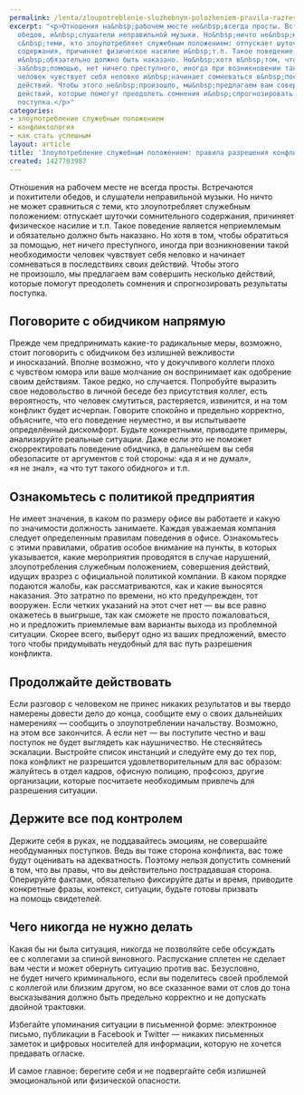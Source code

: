 ```yaml
---
permalink: /lenta/zloupotreblenie-sluzhebnym-polozheniem-pravila-razreshenija-konflikta
excerpt: "<p>Отношения на&nbsp;рабочем месте не&nbsp;всегда просты. Встречаются и&nbsp;похитители
  обедов, и&nbsp;слушатели неправильной музыки. Но&nbsp;ничто не&nbsp;может сравниться
  с&nbsp;теми, кто злоупотребляет служебным положением: отпускает шуточки сомнительного
  содержания, причиняет физическое насилие и&nbsp;т.п. Такое поведение является неприемлемым
  и&nbsp;обязательно должно быть наказано. Но&nbsp;хотя в&nbsp;том, чтобы обратиться
  за&nbsp;помощью, нет ничего преступного, иногда при возникновении такой необходимости
  человек чувствует себя неловко и&nbsp;начинает сомневаться в&nbsp;последствиях своих
  действий. Чтобы этого не&nbsp;произошло, мы&nbsp;предлагаем вам совершить несколько
  действий, которые помогут преодолеть сомнения и&nbsp;спрогнозировать результаты
  поступка.</p>"
categories:
- злоупотребление служебным положением
- конфликтология
- как стать успешным
layout: article
title: 'Злоупотребление служебным положением: правила разрешения конфликта'
created: 1427783987
---
```

<p>Отношения на&nbsp;рабочем месте не&nbsp;всегда просты. Встречаются и&nbsp;похитители обедов, и&nbsp;слушатели неправильной музыки. Но&nbsp;ничто не&nbsp;может сравниться с&nbsp;теми, кто злоупотребляет служебным положением: отпускает шуточки сомнительного содержания, причиняет физическое насилие и&nbsp;т.п. Такое поведение является неприемлемым и&nbsp;обязательно должно быть наказано. Но&nbsp;хотя в&nbsp;том, чтобы обратиться за&nbsp;помощью, нет ничего преступного, иногда при возникновении такой необходимости человек чувствует себя неловко и&nbsp;начинает сомневаться в&nbsp;последствиях своих действий. Чтобы этого не&nbsp;произошло, мы&nbsp;предлагаем вам совершить несколько действий, которые помогут преодолеть сомнения и&nbsp;спрогнозировать результаты поступка.</p>
<h2>Поговорите с&nbsp;обидчиком напрямую</h2>
<p>Прежде чем предпринимать какие-то радикальные меры, возможно, стоит поговорить с&nbsp;обидчиком без излишней вежливости и&nbsp;иносказаний. Вполне возможно, что у&nbsp;докучливого коллеги плохо с&nbsp;чувством юмора или ваше молчание он&nbsp;воспринимает как одобрение своим действиям. Такое редко, но&nbsp;случается. Попробуйте выразить свое недовольство в&nbsp;личной беседе без присутствия коллег, есть вероятность, что человек смутиться, растеряется, извинится, и&nbsp;на&nbsp;том конфликт будет исчерпан. Говорите спокойно и&nbsp;предельно корректно, объясните, что его поведение неуместно, и&nbsp;вы&nbsp;испытываете определённый дискомфорт. Будьте конкретными, приводите примеры, анализируйте реальные ситуации. Даже если это не&nbsp;поможет скорректировать поведение обидчика, в&nbsp;дальнейшем вы&nbsp;себя обезопасите от&nbsp;аргументов с&nbsp;той стороны: «да&nbsp;я&nbsp;и&nbsp;не&nbsp;думал», «я&nbsp;не&nbsp;знал», «а&nbsp;что тут такого обидного» и&nbsp;т.п.</p>
<h2>Ознакомьтесь с политикой предприятия</h2>
<p>Не&nbsp;имеет значения, в&nbsp;каком по&nbsp;размеру офисе вы&nbsp;работаете и&nbsp;какую по&nbsp;значимости должность занимаете. Каждая уважаемая компания следует определенным правилам поведения в&nbsp;офисе. Ознакомьтесь с&nbsp;этими правилами, обратив особое внимание на&nbsp;пункты, в&nbsp;которых указывается, какие мероприятия проводятся в&nbsp;случае нарушений, злоупотребления служебным положением, совершения действий, идущих вразрез с&nbsp;официальной политикой компании. В&nbsp;каком порядке подаются жалобы, как рассматриваются, как и&nbsp;какие выносятся наказания. Это затратно по&nbsp;времени, но&nbsp;кто предупрежден, тот вооружен. Если четких указаний на&nbsp;этот счет нет&nbsp;— вы&nbsp;все равно окажетесь в&nbsp;выигрыше, так как сможете не&nbsp;просто пожаловаться, но&nbsp;и&nbsp;предложить приемлемые вам варианты выхода из&nbsp;проблемной ситуации. Скорее всего, выберут одно из&nbsp;ваших предложений, вместо того чтобы придумывать неудобный для вас путь разрешения конфликта.</p>
<h2>Продолжайте действовать</h2>
<p>Если разговор с&nbsp;человеком не&nbsp;принес никаких результатов и&nbsp;вы&nbsp;твердо намерены довести дело до&nbsp;конца, сообщите ему о&nbsp;своих дальнейших намерениях&nbsp;— сообщить о&nbsp;злоупотреблении начальству. Возможно, на&nbsp;этом все закончится. А&nbsp;если нет&nbsp;— вы&nbsp;поступите честно и&nbsp;ваш поступок не&nbsp;будет выглядеть как наушничество. Не&nbsp;стесняйтесь эскалации. Выстройте список инстанций и&nbsp;следуйте ему до&nbsp;тех пор, пока конфликт не&nbsp;разрешится удовлетворительным для вас образом: жалуйтесь в&nbsp;отдел кадров, офисную полицию, профсоюз, другие организации, которые посчитаете необходимым привлечь для разрешения ситуации. </p>
<h2>Держите все под контролем</h2>
<p>Держите себя в&nbsp;руках, не&nbsp;поддавайтесь эмоциям, не&nbsp;совершайте необдуманных поступков. Ведь вы&nbsp;тоже сторона конфликта, вас тоже будут оценивать на&nbsp;адекватность. Поэтому нельзя допустить сомнений в&nbsp;том, что вы&nbsp;правы, что вы&nbsp;действительно пострадавшая сторона. Оперируйте фактами, обязательно фиксируйте даты и&nbsp;время, приводите конкретные фразы, контекст, ситуации, будьте готовы призвать на&nbsp;помощь свидетелей. </p>
<h2>Чего никогда не&nbsp;нужно делать</h2>
<p>Какая&nbsp;бы ни&nbsp;была ситуация, никогда не&nbsp;позволяйте себе обсуждать ее&nbsp;с&nbsp;коллегами за&nbsp;спиной виновного. Распускание сплетен не&nbsp;сделает вам чести и&nbsp;может обернуть ситуацию против вас. Безусловно, не&nbsp;будет ничего криминального, если вы&nbsp;поделитесь своей проблемой с&nbsp;коллегой или близким другом, но&nbsp;все сказанное вами от&nbsp;слов до&nbsp;тона высказывания должно быть предельно корректно и&nbsp;не&nbsp;допускать двойной трактовки. </p>
<p>Избегайте упоминания ситуации в&nbsp;письменной форме: электронное письмо, публикации в&nbsp;Facebook и&nbsp;Twitter&nbsp;— никаких письменных заметок и&nbsp;цифровых носителей для информации, которую не&nbsp;хочется предавать огласке.</p>
<p>И&nbsp;самое главное: берегите себя и&nbsp;не&nbsp;подвергайте себя излишней эмоциональной или физической опасности.</p>
